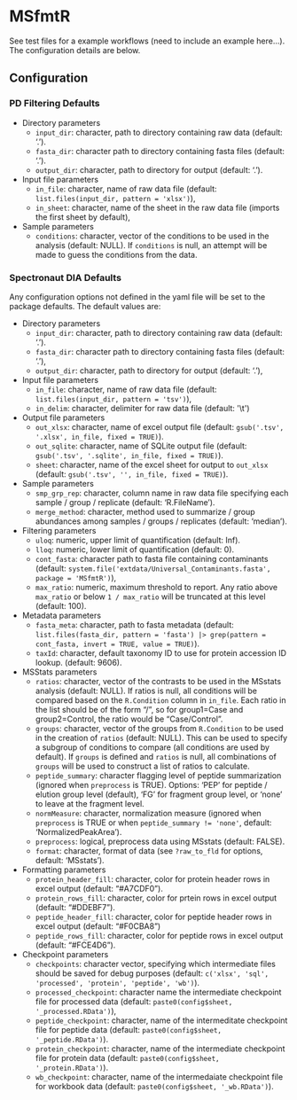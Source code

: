 # MSfmtR


See test files for a example workflows (need to include an example
here…). The configuration details are below.

## Configuration

### PD Filtering Defaults

- Directory parameters
  - `input_dir`: character, path to directory containing raw data
    (default: ‘.’).
  - `fasta_dir`: character path to directory containing fasta files
    (default: ‘.’).
  - `output_dir`: character, path to directory for output (default:
    ‘.’).
- Input file parameters
  - `in_file`: character, name of raw data file (default:
    `list.files(input_dir, pattern = 'xlsx')`),
  - `in_sheet`: character, name of the sheet in the raw data file (imports the first sheet by default),
- Sample parameters
  - `conditions`: character, vector of the conditions to be used in the
    analysis (default: NULL). If `conditions` is null, an attempt will be made
    to guess the conditions from the data.

### Spectronaut DIA Defaults

Any configuration options not defined in the yaml file will be set to
the package defaults. The default values are:

- Directory parameters
  - `input_dir`: character, path to directory containing raw data
    (default: ‘.’).
  - `fasta_dir`: character path to directory containing fasta files
    (default: ‘.’),
  - `output_dir`: character, path to directory for output (default:
    ‘.’),
- Input file parameters
  - `in_file`: character, name of raw data file (default:
    `list.files(input_dir, pattern = 'tsv')`),
  - `in_delim`: character, delimiter for raw data file (default: '\t')
- Output file parameters
  - `out_xlsx`: character, name of excel output file (default:
    `gsub('.tsv', '.xlsx', in_file, fixed = TRUE)`).
  - `out_sqlite`: character, name of SQLite output file (default:
    `gsub('.tsv', '.sqlite', in_file, fixed = TRUE)`).
  - `sheet`: character, name of the excel sheet for output to `out_xlsx` (default:
    `gsub('.tsv', '', in_file, fixed = TRUE)`).
- Sample parameters
  - `smp_grp_rep`: character, column name in raw data file specifying
    each sample / group / replicate (default: ‘R.FileName’).
  - `merge_method`: character, method used to summarize / group
    abundances among samples / groups / replicates (default: ‘median’).
- Filtering parameters
  - `uloq`: numeric, upper limit of quantification (default: Inf).
  - `lloq`: numeric, lower limit of quantification (default: 0).
  - `cont_fasta`: character path to fasta file containing contaminants
    (default:
    `system.file('extdata/Universal_Contaminants.fasta', package = 'MSfmtR')`),
  - `max_ratio`: numeric, maximum threshold to report. Any ratio above
    `max_ratio` or below `1 / max_ratio` will be truncated at this level
    (default: 100).
- Metadata parameters
  - `fasta_meta`: character, path to fasta metadata (default:
    `list.files(fasta_dir, pattern = 'fasta') |> grep(pattern = cont_fasta, invert = TRUE, value = TRUE)`).
  - `taxId`: character, default taxonomy ID to use for protein accession
    ID lookup. (default: 9606).
- MSStats parameters
  - `ratios`: character, vector of the contrasts to be used in the
    MSstats analysis (default: NULL). If ratios is null, all conditions
    will be compared based on the `R.Condition` column in `in_file`.
    Each ratio in the list should be of the form “<group1>/<group2>”, so
    for group1=Case and group2=Control, the ratio would be
    “Case/Control”.
  - `groups`: character, vector of the groups from `R.Condition` to be
    used in the creation of `ratios` (default: NULL). This can be used
    to specify a subgroup of conditions to compare (all conditions are
    used by default). If `groups` is defined and `ratios` is null, all
    combinations of `groups` will be used to construct a list of ratios
    to calculate.
  - `peptide_summary`: character flagging level of peptide summarization
    (ignored when `preprocess` is TRUE). Options: ‘PEP’ for peptide /
    elution group level (default), ‘FG’ for fragment group level, or
    ‘none’ to leave at the fragment level.
  - `normMeasure`: character, normalization measure (ignored when
    `preprocess` is TRUE or when `peptide_summary != 'none'`, default:
    ‘NormalizedPeakArea’).
  - `preprocess`: logical, preprocess data using MSstats (default:
    FALSE).
  - `format`: character, format of data (see `?raw_to_fld` for options,
    default: ‘MSstats’).
- Formatting parameters
  - `protein_header_fill`: character, color for protein header rows in
    excel output (default: “\#A7CDF0”).
  - `protein_rows_fill`: character, color for prtein rows in excel
    output (default: “\#DDEBF7”).
  - `peptide_header_fill`: character, color for peptide header rows in
    excel output (default: “\#F0CBA8”)
  - `peptide_rows_fill`: character, color for peptide rows in excel
    output (default: “\#FCE4D6”).
- Checkpoint parameters
  - `checkpoints`: character vector, specifying which intermediate files
    should be saved for debug purposes (default:
    `c('xlsx', 'sql', 'processed', 'protein', 'peptide', 'wb')`).
  - `processed_checkpoint`: character name the intermediate checkpoint
    file for processed data (default:
    `paste0(config$sheet, '_processed.RData')`),
  - `peptide_checkpoint`: character, name of the intermeditate
    checkpoint file for peptide data (default:
    `paste0(config$sheet, '_peptide.RData')`).
  - `protein_checkpoint`: character, name of the intermediate checkpoint
    file for protein data (default:
    `paste0(config$sheet, '_protein.RData')`).
  - `wb_checkpoint`: character, name of the intermedaiate checkpoint
    file for workbook data (default:
    `paste0(config$sheet, '_wb.RData')`).
